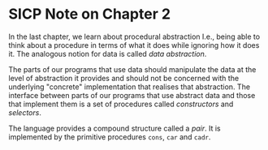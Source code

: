 # SICP Note on Chapter 2

In the last chapter, we learn about procedural abstraction I.e., being able to think about a procedure in terms of what it does while ignoring how it does it. The analogous notion for data is called _data abstraction_.

The parts of our programs that use data should manipulate the data at the level of abstraction	it provides and should not be concerned with the underlying "concrete" implementation that realises that abstraction. The interface between parts of our programs that use abstract data and those that implement them is a set of procedures called _constructors_ and _selectors_.


The language provides a compound structure called a _pair_. It is implemented by the primitive procedures `cons`, `car` and `cadr`.
